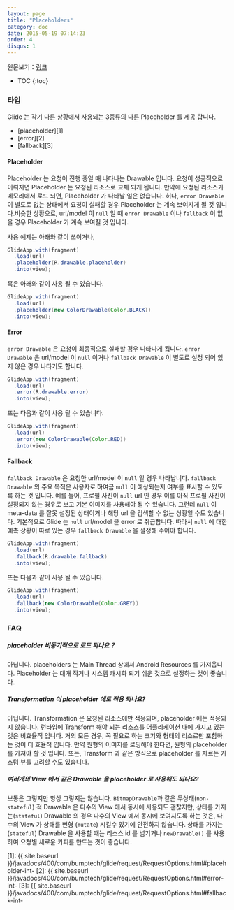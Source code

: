 ```yaml
---
layout: page
title: "Placeholders"
category: doc
date: 2015-05-19 07:14:23
order: 4
disqus: 1
---
```


원문보기：[링크](http://bumptech.github.io/glide/doc/placeholders.html)

* TOC
{:toc}

### 타입
Glide 는 각기 다른 상황에서 사용되는 3종류의 다른 Placeholder 를 제공 합니다.

* [placeholder][1]
* [error][2]
* [fallback][3]

#### Placeholder

Placeholder 는 요청이 진행 중일 때 나타나는 Drawable 입니다. 요청이 성공적으로  이뤄지면 Placeholder 는 요청된 리소스로 교체 되게 됩니다. 만약에 요청된 리소스가 메모리에서 로드 되면, Placeholder 가 나타날 일은 없습니다. 허나,  `error Drawable` 이 별도로 없는 상태에서 요청이 실패할 경우 Placeholder 는 계속 보여지게 될 것 입니다.비슷한 상황으로, url/model 이 ``null`` 일 때 `error Drawable` 이나 `fallback` 이 없을 경우 Placeholder 가 계속 보여질 것 입니다.

사용 예제는 아래와 같이 쓰이거나,

```java
GlideApp.with(fragment)
  .load(url)
  .placeholder(R.drawable.placeholder)
  .into(view);
```

혹은 아래와 같이 사용 될 수 있습니다.

```java
GlideApp.with(fragment)
  .load(url)
  .placeholder(new ColorDrawable(Color.BLACK))
  .into(view);
```

#### Error

`error Drawable` 은 요청이 최종적으로 실패할 경우 나타나게 됩니다. `error Drawable` 은 url/model 이 ``null`` 이거나 `fallback Drawable` 이 별도로 설정 되어 있지 않은 경우 나타기도 합니다.

```java
GlideApp.with(fragment)
  .load(url)
  .error(R.drawable.error)
  .into(view);
```

또는 다음과 같이 사용 될 수 있습니다.

```java
GlideApp.with(fragment)
  .load(url)
  .error(new ColorDrawable(Color.RED))
  .into(view);
```

#### Fallback
`fallback Drawable` 은 요청한 url/model 이 ``null`` 일 경우 나타납니다. `fallback Drawable` 의 주요 목적은 사용자로 하여금 ``null`` 이 예상되는지 여부를 표시할 수 있도록 하는 것 입니다. 예를 들어, 프로필 사진이 ``null`` url 인 경우 이를 아직 프로필 사진이 설정되지 않는 경우로 보고 기본 이미지를 사용해야 될 수 있습니다. 그런데 ``null`` 이 meta-data 를 잘못 설정된 상태이거나 해당 url 을 검색할 수 없는 상황일 수도 있습니다. 기본적으로 Glide 는 ``null`` url/model 을 error 로 취급합니다. 따라서 ``null`` 에 대한 예측 상황이 따로 있는 경우 `fallback Drawable` 을 설정해 주어야 합니다.

```java
GlideApp.with(fragment)
  .load(url)
  .fallback(R.drawable.fallback)
  .into(view);
```

또는 다음과 같이 사용 될 수 있습니다.

```java
GlideApp.with(fragment)
  .load(url)
  .fallback(new ColorDrawable(Color.GREY))
  .into(view);
```

### FAQ

##### placeholder 비동기적으로 로드 되나요？
아닙니다. placeholders 는 Main Thread 상에서 Android Resources 를 가져옵니다. Placeholder 는 대개 작거나 시스템 캐시화 되기 쉬운 것으로 설정하는 것이 좋습니다.

##### Transformation 이 placeholder 에도 적용 되나요?
아닙니다. Transformation 은 요청된 리소스에만 적용되며, placeholder 에는 적용되지 않습니다. 런타임에 Transform 해야 되는 리소스를 어플리케이션 내에 가지고 있는 것은 비효율적 입니다. 거의 모든 경우, 꼭 필요로 하는 크기와 형태의 리소르만 포함하는 것이 더 효율적 입니다. 만약 원형의 이미지를 로딩해야 한다면, 원형의 placeholder 를 가져야 할 것 입니다. 또는, Transform 과 같은 방식으로 placeholder 를 자르는 커스텀 뷰를 고려할 수도 있습니다.

##### 여러개의 View 에서 같은 Drawable 을 placeholder 로 사용해도 되나요?
보통은 그렇지만 항상 그렇지는 않습니다. `BitmapDrawable`과 같은 무상태(`non-stateful`) 적 Drawable 은 다수의 View 에서 동시에 사용되도 괜찮지만, 상태를 가지는(`stateful`) Drawable 의 경우 다수의 View 에서 동시에 보여지도록 하는 것은, 다수의 View 가 상태를 변형 (`mutate`) 시킬수 있기에 안전하지 않습니다. 상태를 가지는(`stateful`) Drawable 을 사용할 때는 리소스 id 를 넘기거나 `newDrawable()` 를 사용하여 요청별 새로운 카피를 만드는 것이 좋습니다.

[1]: {{ site.baseurl }}/javadocs/400/com/bumptech/glide/request/RequestOptions.html#placeholder-int-
[2]: {{ site.baseurl }}/javadocs/400/com/bumptech/glide/request/RequestOptions.html#error-int-
[3]: {{ site.baseurl }}/javadocs/400/com/bumptech/glide/request/RequestOptions.html#fallback-int-
